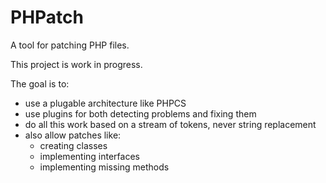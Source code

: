 PHPatch
=======

A tool for patching PHP files.

This project is work in progress.

The goal is to:
  - use a plugable architecture like PHPCS
  - use plugins for both detecting problems and fixing them
  - do all this work based on a stream of tokens, never string replacement
  - also allow patches like:
      - creating classes
      - implementing interfaces
      - implementing missing methods


